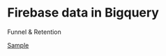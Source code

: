# Firebase data in Bigquery

Funnel & Retention

[Sample](https://gist.github.com/bindiego/cb03ce54377fee06f54a43a108bdd4f2)
